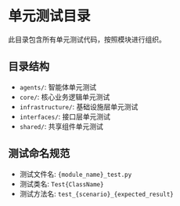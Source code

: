 # 单元测试目录

此目录包含所有单元测试代码，按照模块进行组织。

## 目录结构

- `agents/`: 智能体单元测试
- `core/`: 核心业务逻辑单元测试
- `infrastructure/`: 基础设施层单元测试
- `interfaces/`: 接口层单元测试
- `shared/`: 共享组件单元测试

## 测试命名规范

- 测试文件名: `{module_name}_test.py`
- 测试类名: `Test{ClassName}`
- 测试方法名: `test_{scenario}_{expected_result}`